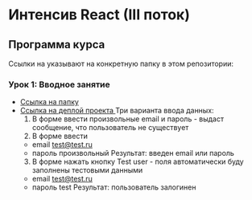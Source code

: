 # Интенсив React (III поток)

## Программа курса

Ссылки на указывают на конкретную папку в этом репозитории:

### **Урок 1**: Вводное занятие
- [Ссылка на папку ](https://github.com/pstnv/Y_LAB-react/tree/main/task_1)
- [Ссылка на деплой проекта ](https://y-lab-react-task-one-login.onrender.com)
  Три варианта ввода данных:
  1. В форме ввести произвольные email и пароль - выдаст сообщение, что пользователь не существует
  2. В форме ввести 
   - email test@test.ru
   - пароль произвольный
    Результат: введен email или пароль
  3. В форме нажать кнопку Test user - поля автоматически буду заполнены тестовыми данными
   - email test@test.ru
   - пароль test
    Результат: пользователь залогинен
